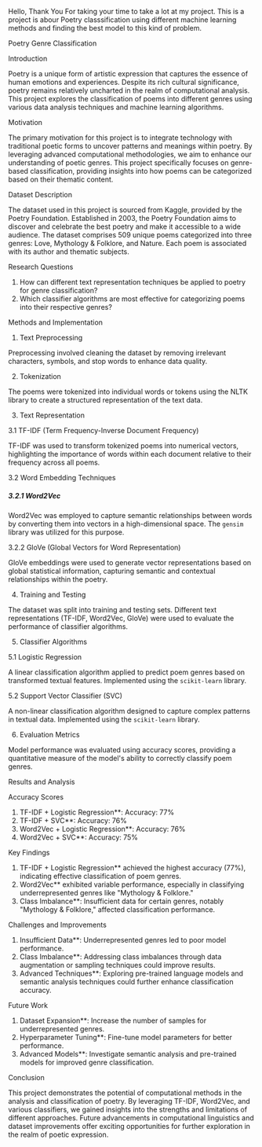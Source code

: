 Hello, 
Thank You For taking your time to take a lot at my project. This is a project is abour Poetry 
classsification using different machine learning methods and finding the best model
to this kind of problem.

Poetry Genre Classification

Introduction

Poetry is a unique form of artistic expression that captures the essence of human emotions and experiences. 
Despite its rich cultural significance, poetry remains relatively uncharted in the realm of computational analysis. 
This project explores the classification of poems into different genres using various data analysis techniques and machine learning algorithms.

Motivation

The primary motivation for this project is to integrate technology with traditional poetic forms 
to uncover patterns and meanings within poetry. By leveraging advanced computational methodologies, we aim to enhance our understanding of poetic genres.
This project specifically focuses on genre-based classification, providing insights into how poems can be categorized based on their thematic content.

Dataset Description

The dataset used in this project is sourced from Kaggle, provided by the Poetry Foundation.
Established in 2003, the Poetry Foundation aims to discover and celebrate the best poetry and make it accessible to a wide audience.
The dataset comprises 509 unique poems categorized into three genres: Love, Mythology & Folklore, and Nature. Each poem is associated with its author and thematic subjects.

Research Questions

1. How can different text representation techniques be applied to poetry for genre classification?
2. Which classifier algorithms are most effective for categorizing poems into their respective genres?

Methods and Implementation

1. Text Preprocessing

Preprocessing involved cleaning the dataset by removing irrelevant characters, symbols, and stop words to enhance data quality.

2. Tokenization

The poems were tokenized into individual words or tokens using the NLTK library to create a structured representation of the text data.

3. Text Representation

3.1 TF-IDF (Term Frequency-Inverse Document Frequency)

TF-IDF was used to transform tokenized poems into numerical vectors, highlighting the importance of words 
within each document relative to their frequency across all poems.

3.2 Word Embedding Techniques

##### 3.2.1 Word2Vec

Word2Vec was employed to capture semantic relationships between words by converting them into vectors in
a high-dimensional space. The `gensim` library was utilized for this purpose.

3.2.2 GloVe (Global Vectors for Word Representation)

GloVe embeddings were used to generate vector representations based on global statistical information, capturing semantic
and contextual relationships within the poetry.

4. Training and Testing

The dataset was split into training and testing sets. Different text representations (TF-IDF, Word2Vec, GloVe) were used 
to evaluate the performance of classifier algorithms.

5. Classifier Algorithms

5.1 Logistic Regression

A linear classification algorithm applied to predict poem genres based on transformed textual features. Implemented using the `scikit-learn` library.

5.2 Support Vector Classifier (SVC)

A non-linear classification algorithm designed to capture complex patterns in textual data. Implemented using the `scikit-learn` library.

6. Evaluation Metrics

Model performance was evaluated using accuracy scores, providing a quantitative measure of the model's ability to correctly classify poem genres.

Results and Analysis

Accuracy Scores

1. TF-IDF + Logistic Regression**: Accuracy: 77%
2. TF-IDF + SVC**: Accuracy: 76%
3. Word2Vec + Logistic Regression**: Accuracy: 76%
4. Word2Vec + SVC**: Accuracy: 75%

Key Findings

1. TF-IDF + Logistic Regression** achieved the highest accuracy (77%), indicating effective classification of poem genres.
2. Word2Vec** exhibited variable performance, especially in classifying underrepresented genres like "Mythology & Folklore."
3. Class Imbalance**: Insufficient data for certain genres, notably "Mythology & Folklore," affected classification performance.

Challenges and Improvements

1. Insufficient Data**: Underrepresented genres led to poor model performance.
2. Class Imbalance**: Addressing class imbalances through data augmentation or sampling techniques could improve results.
3. Advanced Techniques**: Exploring pre-trained language models and semantic analysis techniques could further enhance classification accuracy.

Future Work

1. Dataset Expansion**: Increase the number of samples for underrepresented genres.
2. Hyperparameter Tuning**: Fine-tune model parameters for better performance.
3. Advanced Models**: Investigate semantic analysis and pre-trained models for improved genre classification.

Conclusion

This project demonstrates the potential of computational methods in the analysis and classification of poetry. By leveraging TF-IDF, Word2Vec, 
and various classifiers, we gained insights into the strengths and limitations of different approaches. Future advancements in computational linguistics
and dataset improvements offer exciting opportunities for further exploration in the realm of poetic expression.

